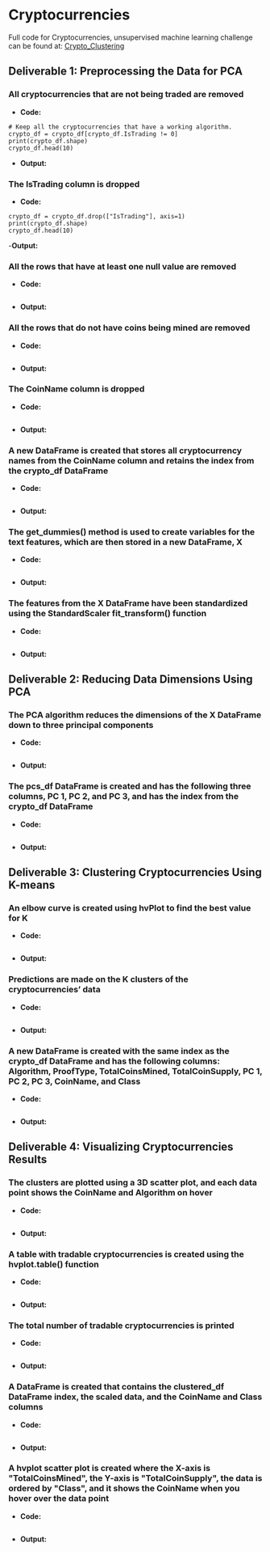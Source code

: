 # Cryptocurrencies

Full code for Cryptocurrencies, unsupervised machine learning challenge can be found at: [Crypto_Clustering](https://github.com/pfrivas/Cryptocurrencies/blob/main/Challenge/crypto_clustering.ipynb)

## Deliverable 1: Preprocessing the Data for PCA

### All cryptocurrencies that are not being traded are removed
- **Code:**
```
# Keep all the cryptocurrencies that have a working algorithm.
crypto_df = crypto_df[crypto_df.IsTrading != 0]
print(crypto_df.shape)
crypto_df.head(10)
```
- **Output:**

### The IsTrading column is dropped
- **Code:**
```
crypto_df = crypto_df.drop(["IsTrading"], axis=1)
print(crypto_df.shape)
crypto_df.head(10)
```
-**Output:**

### All the rows that have at least one null value are removed
- **Code:**
```

```
- **Output:**

### All the rows that do not have coins being mined are removed
- **Code:**
```

```
- **Output:**

### The CoinName column is dropped
- **Code:**
```

```
- **Output:**

### A new DataFrame is created that stores all cryptocurrency names from the CoinName column and retains the index from the crypto_df DataFrame
- **Code:**
```

```
- **Output:**

### The get_dummies() method is used to create variables for the text features, which are then stored in a new DataFrame, X
- **Code:**
```

```
- **Output:**

### The features from the X DataFrame have been standardized using the StandardScaler fit_transform() function
- **Code:**
```

```
- **Output:**



## Deliverable 2: Reducing Data Dimensions Using PCA

### The PCA algorithm reduces the dimensions of the X DataFrame down to three principal components
- **Code:**
```

```
- **Output:**

### The pcs_df DataFrame is created and has the following three columns, PC 1, PC 2, and PC 3, and has the index from the crypto_df DataFrame
- **Code:**
```

```
- **Output:**


## Deliverable 3: Clustering Cryptocurrencies Using K-means

### An elbow curve is created using hvPlot to find the best value for K
- **Code:**
```

```
- **Output:**

### Predictions are made on the K clusters of the cryptocurrencies’ data
- **Code:**
```

```
- **Output:**

### A new DataFrame is created with the same index as the crypto_df DataFrame and has the following columns: Algorithm, ProofType, TotalCoinsMined, TotalCoinSupply, PC 1, PC 2, PC 3, CoinName, and Class
- **Code:**
```

```
- **Output:**


## Deliverable 4: Visualizing Cryptocurrencies Results

### The clusters are plotted using a 3D scatter plot, and each data point shows the CoinName and Algorithm on hover
- **Code:**
```

```
- **Output:**


### A table with tradable cryptocurrencies is created using the hvplot.table() function
- **Code:**
```

```
- **Output:**


### The total number of tradable cryptocurrencies is printed
- **Code:**
```

```
- **Output:**


### A DataFrame is created that contains the clustered_df DataFrame index, the scaled data, and the CoinName and Class columns
- **Code:**
```

```
- **Output:**


### A hvplot scatter plot is created where the X-axis is "TotalCoinsMined", the Y-axis is "TotalCoinSupply", the data is ordered by "Class", and it shows the CoinName when you hover over the data point
- **Code:**
```

```
- **Output:**

